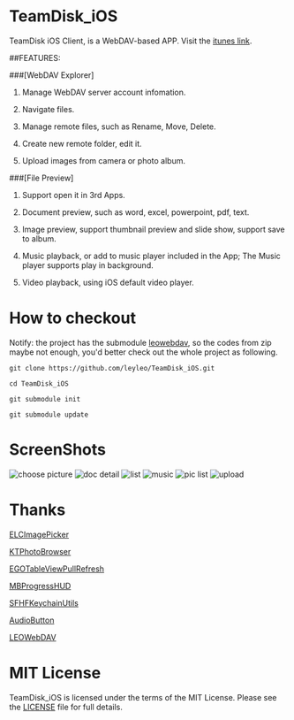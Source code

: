# TeamDisk_iOS


TeamDisk iOS Client, is a WebDAV-based APP. Visit the [itunes link](https://itunes.apple.com/us/app/teamdisk/id640436179?ls=1&mt=8).

##FEATURES:

###[WebDAV Explorer]
1. Manage WebDAV server account infomation.

2. Navigate files.

3. Manage remote files, such as Rename, Move, Delete.

4. Create new remote folder, edit it.

5. Upload images from camera or photo album.

###[File Preview]

1. Support open it in 3rd Apps.

2. Document preview, such as word, excel, powerpoint, pdf, text.

3. Image preview, support thumbnail preview and slide show, support save to album.

4. Music playback, or add to music player included in the App; The Music player supports play in background.

5. Video playback, using iOS default video player.

# How to checkout

Notify: the project has the submodule [leowebdav](https://github.com/leyleo/leowebdav), so the codes from zip maybe not enough, you'd better check out the whole project as following.

```
git clone https://github.com/leyleo/TeamDisk_iOS.git

cd TeamDisk_iOS

git submodule init

git submodule update
```

# ScreenShots

![choose picture](/ScreenShot/choose%20pic.png)
![doc detail](/ScreenShot/doc%20detail.png)
![list](/ScreenShot/list.png)
![music](/ScreenShot/music.png)
![pic list](/ScreenShot/pic%20list.png)
![upload](/ScreenShot/upload.png)

# Thanks

[ELCImagePicker](https://github.com/elc/ELCImagePickerController)

[KTPhotoBrowser](https://github.com/kirbyt/KTPhotoBrowser)

[EGOTableViewPullRefresh](https://github.com/enormego/EGOTableViewPullRefresh)

[MBProgressHUD](https://github.com/jdg/MBProgressHUD)

[SFHFKeychainUtils](https://github.com/kamiro/SFHFKeychainUtils)

[AudioButton](https://github.com/marshluca/AudioPlayer)

[LEOWebDAV](https://github.com/leyleo/leowebdav)

# MIT License

TeamDisk_iOS is licensed under the terms of the MIT License. Please see the [LICENSE](https://github.com/leyleo/TeamDisk_iOS/blob/master/LICENSE.md) file for full details.
